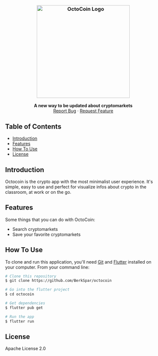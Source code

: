 <h3 align="center">
  <a href="https://www.berkspar.com"><img src="https://user-images.githubusercontent.com/47111228/178317244-1f3b5ea6-2d61-45db-a7e4-0090ec3c157f.png" alt="OctoCoin Logo" width="300"></a>
</h3>

<p align="center">
  <strong>A new way to be updated about cryptomarkets</strong>
  </br>
  <a href="https://github.com/BerkSpar/octocoin/issues">Report Bug</a>
  ·
  <a href="https://github.com/BerkSpar/octocoin/issues">Request Feature</a>
</p>

## Table of Contents

- [Introduction](#introduction)
- [Features](#features)
- [How To Use](#how-to-use)
- [License](#license)

## Introduction

Octocoin is the crypto app with the most minimalist user experience. It's simple, easy to use and perfect for visualize infos about crypto in the classroom, at work or on the go.

## Features

Some things that you can do with OctoCoin:

* Search cryptomarkets
* Save your favorite cryptomarkets

## How To Use

To clone and run this application, you'll need [Git](https://git-scm.com) and [Flutter](https://flutter.dev/docs/get-started/install) installed on your computer. From your command line:

```bash
# Clone this repository
$ git clone https://github.com/BerkSpar/octocoin

# Go into the flutter project
$ cd octocoin

# Get dependencies
$ flutter pub get

# Run the app
$ flutter run
```

## License

Apache License 2.0
